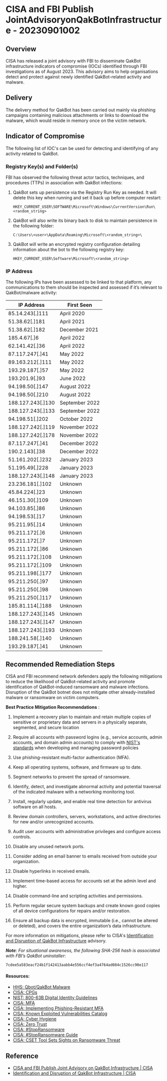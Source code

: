 #  CISA and FBI Publish JointAdvisoryonQakBotInfrastructure - 20230901002

## Overview

CISA has released a joint advisory with FBI to disseminate QakBot infrastructure indicators of compromise (IOCs) identified through FBI investigations as of August 2023. This advisory aims to help organisations detect and protect against newly identified QakBot-related activity and malware.


## Delivery

The delivery method for QakBot has been carried out mainly via phishing campaigns containing malicious attachments or links to download the malware, which would reside in memory once on the victim network.


## Indicator of Compromise

The following list of IOC's can be used for detecting and identifying of any activity related to QakBot.

### Registry Key(s) and Folder(s)

FBI has observed the following threat actor tactics, techniques, and procedures (TTPs) in association with QakBot infections:

1. QakBot sets up persistence via the Registry Run Key as needed. It will delete this key when running and set it back up before computer restart:
    ```text
    HKEY_CURRENT_USER\SOFTWARE\Microsoft\Windows\CurrentVersion\Run\<random_string>
    ```

2. QakBot will also write its binary back to disk to maintain persistence in the following folder:
    ```text
    C:\Users\<user>\AppData\Roaming\Microsoft\<random_string>\
    ```

3. QakBot will write an encrypted registry configuration detailing information about the bot to the following registry key:
    ```text
    HKEY_CURRENT_USER\Software\Microsoft\<random_string>
    ```

### IP Address

The following IPs have been assessed to be linked to that platform, any communications to them should be inspected and assessed if it’s relevant to QakBot/malware activity:


| **IP Address**    | **First Seen** |
|-------------------|----------------|
| 85.14.243[.]111   | April 2020     |
| 51.38.62[.]181    | April 2021     |
| 51.38.62[.]182    | December 2021  |
| 185.4.67[.]6      | April 2022     |
| 62.141.42[.]36    | April 2022     |
| 87.117.247[.]41   | May 2022       |
| 89.163.212[.]111  | May 2022       |
| 193.29.187[.]57   | May 2022       |
| 193.201.9[.]93    | June 2022      |
| 94.198.50[.]147   | August 2022    |
| 94.198.50[.]210   | August 2022    |
| 188.127.243[.]130 | September 2022 |
| 188.127.243[.]133 | September 2022 |
| 94.198.51[.]202   | October 2022   |
| 188.127.242[.]119 | November 2022  |
| 188.127.242[.]178 | November 2022  |
| 87.117.247[.]41   | December 2022  |
| 190.2.143[.]38    | December 2022  |
| 51.161.202[.]232  | January 2023   |
| 51.195.49[.]228   | January 2023   |
| 188.127.243[.]148 | January 2023   |
| 23.236.181[.]102  | Unknown        |
| 45.84.224[.]23    | Unknown        |
| 46.151.30[.]109   | Unknown        |
| 94.103.85[.]86    | Unknown        |
| 94.198.53[.]17    | Unknown        |
| 95.211.95[.]14    | Unknown        |
| 95.211.172[.]6    | Unknown        |
| 95.211.172[.]7    | Unknown        |
| 95.211.172[.]86   | Unknown        |
| 95.211.172[.]108  | Unknown        |
| 95.211.172[.]109  | Unknown        |
| 95.211.198[.]177  | Unknown        |
| 95.211.250[.]97   | Unknown        |
| 95.211.250[.]98   | Unknown        |
| 95.211.250[.]117  | Unknown        |
| 185.81.114[.]188  | Unknown        |
| 188.127.243[.]145 | Unknown        |
| 188.127.243[.]147 | Unknown        |
| 188.127.243[.]193 | Unknown        |
| 188.241.58[.]140  | Unknown        |
| 193.29.187[.]41   | Unknown        |


## Recommended Remediation Steps

CISA and FBI recommend network defenders apply the following mitigations to reduce the likelihood of QakBot-related activity and promote identification of QakBot-induced ransomware and malware infections. Disruption of the QakBot botnet does not mitigate other already-installed malware or ransomware on victim computers.

**Best Practice Mitigation Recommendations** :

1. Implement a recovery plan to maintain and retain multiple copies of sensitive or proprietary data and servers in a physically separate, segmented, and secure location

2. Require all accounts with password logins (e.g., service accounts, admin accounts, and domain admin accounts) to comply with [NIST's standards](https://pages.nist.gov/800-63-3/sp800-63b.html "NIST Special Publication 800-63B") when developing and managing password policies

3. Use phishing-resistant multi-factor authentication (MFA).

4. Keep all operating systems, software, and firmware up to date.

5. Segment networks to prevent the spread of ransomware.

6. Identify, detect, and investigate abnormal activity and potential traversal of the indicated malware with a networking monitoring tool.

7. Install, regularly update, and enable real time detection for antivirus software on all hosts.

8. Review domain controllers, servers, workstations, and active directories for new and/or unrecognized accounts.

9. Audit user accounts with administrative privileges and configure access controls.

10. Disable any unused network ports.

11. Consider adding an email banner to emails received from outside your organization.

12. Disable hyperlinks in received emails.

13. Implement time-based access for accounts set at the admin level and higher.

14. Disable command-line and scripting activities and permissions.

15. Perform regular secure system backups and create known good copies of all device configurations for repairs and/or restoration.

16. Ensure all backup data is encrypted, immutable (i.e., cannot be altered or deleted), and covers the entire organization’s data infrastructure.


For more information on mitigations, please refer to CISA's [Identification and Disruption of QakBot Infrastructure](https://www.cisa.gov/news-events/cybersecurity-advisories/aa23-242a) advisory.

***Note***: *For situational awareness, the following SHA-256 hash is associated with FBI’s QakBot uninstaller*: 
```
7cdee5a583eacf24b1f142413aabb4e556ccf4ef3a4764ad084c1526cc90e117
```

#### Resources:

-   [HHS: Qbot/QakBot Malware](https://www.cisa.gov/stopransomware/qbotqakbot-malware-report "Qbot/Qakbot Malware Report")
-   [CISA: CPGs](https://www.cisa.gov/cpg "Cross-Sector Cybersecurity Performance Goals")
-   [NIST: 800-63B Digital Identity Guidelines](https://pages.nist.gov/800-63-3/sp800-63b.html "NIST Special Publication 800-63B")
-   [CISA: MFA](https://www.cisa.gov/MFA "More than a Password")
-   [CISA: Implementing Phishing-Resistant MFA](https://www.cisa.gov/sites/default/files/publications/fact-sheet-implementing-phishing-resistant-mfa-508c.pdf "Implementing Phishing-Resistant MFA")
-   [CISA: Known Exploited Vulnerabilities Catalog](https://www.cisa.gov/known-exploited-vulnerabilities-catalog "Known Exploited Vulnerabilities Catalog")
-   [CISA: Cyber Hygiene](https://www.cisa.gov/cyber-hygiene-services "Services")
-   [CISA: Zero Trust](https://www.cisa.gov/zero-trust-maturity-model "Zero Trust Maturity Model")
-   [CISA: #StopRansomware](https://www.stopransomware.gov/ "#StopRansomware")
-   [CISA: #StopRansomware Guide](https://www.cisa.gov/news-events/alerts/2023/05/23/cisa-and-partners-update-stopransomware-guide-developed-through-joint-ransomware-task-force-jrtf "#StopRansomware Guide")
-   [CISA: CSET Tool Sets Sights on Ransomware Threat](https://github.com/cisagov/cset/releases/tag/v10.3.0.0 "Ransomware Readiness Assessment CSET v10.3")


## Reference

* [CISA and FBI Publish Joint Advisory on QakBot Infrastructure | CISA](https://www.cisa.gov/news-events/alerts/2023/08/30/cisa-and-fbi-publish-joint-advisory-qakbot-infrastructure)
* [Identification and Disruption of QakBot Infrastructure | CISA](https://www.cisa.gov/news-events/cybersecurity-advisories/aa23-242a)
